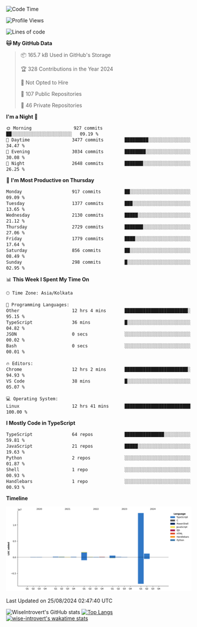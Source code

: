 <!--START_SECTION:waka-->
![Code Time](http://img.shields.io/badge/Code%20Time-1%2C543%20hrs%2041%20mins-blue)

![Profile Views](http://img.shields.io/badge/Profile%20Views-0-blue)

![Lines of code](https://img.shields.io/badge/From%20Hello%20World%20I%27ve%20Written-17.5%20million%20lines%20of%20code-blue)

**🐱 My GitHub Data** 

> 📦 165.7 kB Used in GitHub's Storage 
 > 
> 🏆 328 Contributions in the Year 2024
 > 
> 🚫 Not Opted to Hire
 > 
> 📜 107 Public Repositories 
 > 
> 🔑 46 Private Repositories 
 > 
**I'm a Night 🦉** 

```text
🌞 Morning                927 commits         ██░░░░░░░░░░░░░░░░░░░░░░░   09.19 % 
🌆 Daytime                3477 commits        █████████░░░░░░░░░░░░░░░░   34.47 % 
🌃 Evening                3034 commits        ████████░░░░░░░░░░░░░░░░░   30.08 % 
🌙 Night                  2648 commits        ███████░░░░░░░░░░░░░░░░░░   26.25 % 
```
📅 **I'm Most Productive on Thursday** 

```text
Monday                   917 commits         ██░░░░░░░░░░░░░░░░░░░░░░░   09.09 % 
Tuesday                  1377 commits        ███░░░░░░░░░░░░░░░░░░░░░░   13.65 % 
Wednesday                2130 commits        █████░░░░░░░░░░░░░░░░░░░░   21.12 % 
Thursday                 2729 commits        ███████░░░░░░░░░░░░░░░░░░   27.06 % 
Friday                   1779 commits        ████░░░░░░░░░░░░░░░░░░░░░   17.64 % 
Saturday                 856 commits         ██░░░░░░░░░░░░░░░░░░░░░░░   08.49 % 
Sunday                   298 commits         █░░░░░░░░░░░░░░░░░░░░░░░░   02.95 % 
```


📊 **This Week I Spent My Time On** 

```text
🕑︎ Time Zone: Asia/Kolkata

💬 Programming Languages: 
Other                    12 hrs 4 mins       ████████████████████████░   95.15 % 
TypeScript               36 mins             █░░░░░░░░░░░░░░░░░░░░░░░░   04.82 % 
JSON                     0 secs              ░░░░░░░░░░░░░░░░░░░░░░░░░   00.02 % 
Bash                     0 secs              ░░░░░░░░░░░░░░░░░░░░░░░░░   00.01 % 

🔥 Editors: 
Chrome                   12 hrs 2 mins       ████████████████████████░   94.93 % 
VS Code                  38 mins             █░░░░░░░░░░░░░░░░░░░░░░░░   05.07 % 

💻 Operating System: 
Linux                    12 hrs 41 mins      █████████████████████████   100.00 % 
```

**I Mostly Code in TypeScript** 

```text
TypeScript               64 repos            ███████████████░░░░░░░░░░   59.81 % 
JavaScript               21 repos            █████░░░░░░░░░░░░░░░░░░░░   19.63 % 
Python                   2 repos             ░░░░░░░░░░░░░░░░░░░░░░░░░   01.87 % 
Shell                    1 repo              ░░░░░░░░░░░░░░░░░░░░░░░░░   00.93 % 
Handlebars               1 repo              ░░░░░░░░░░░░░░░░░░░░░░░░░   00.93 % 
```



**Timeline**

![Lines of Code chart](https://raw.githubusercontent.com/wise-introvert/wise-introvert/master/assets/bar_graph.png)


 Last Updated on 25/08/2024 02:47:40 UTC
<!--END_SECTION:waka-->

![WiseIntrovert's GitHub stats](https://github-readme-stats.vercel.app/api?username=wise-introvert&count_private=true&show_icons=true)
[![Top Langs](https://github-readme-stats.vercel.app/api/top-langs/?username=wise-introvert&langs_count=10)](https://github.com/anuraghazra/github-readme-stats)
[![wise-introvert's wakatime stats](https://github-readme-stats.vercel.app/api/wakatime?username=wiseintrovert)](https://github.com/anuraghazra/github-readme-stats)
